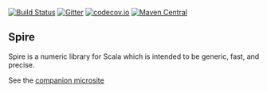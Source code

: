 [![Build Status](https://api.travis-ci.org/typelevel/spire.png)](https://travis-ci.org/typelevel/spire/)
[![Gitter](https://badges.gitter.im/Join%20Chat.svg)](https://gitter.im/typelevel/spire?utm_source=badge&utm_medium=badge&utm_campaign=pr-badge&utm_content=badge)
[![codecov.io](http://codecov.io/github/typelevel/spire/coverage.svg?branch=main)](http://codecov.io/github/typelevel/spire?branch=main)
[![Maven Central](https://maven-badges.herokuapp.com/maven-central/org.typelevel/spire_2.12/badge.svg)](https://maven-badges.herokuapp.com/maven-central/org.typelevel/spire_2.11)

## Spire

Spire is a numeric library for Scala which is intended to be generic, fast,
and precise.

See the [companion microsite](https://typelevel.org/spire/)
